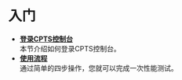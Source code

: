 # 入门<a name="cpts_01_0002"></a>

-   **[登录CPTS控制台](登录CPTS控制台.md)**  
本节介绍如何登录CPTS控制台。
-   **[使用流程](使用流程.md)**  
通过简单的四步操作，您就可以完成一次性能测试。

